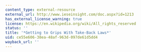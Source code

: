 ```yaml
---
content_type: external-resource
external_url: http://www.ieseinsight.com/doc.aspx?id=1213
has_external_license_warning: true
license: https://en.wikipedia.org/wiki/All_rights_reserved
status: ''
title: '*Getting to Grips With Take-Back Laws*'
uid: ce55e606-38ea-48af-963d-097de61d5dd4
wayback_url: ''
---
```

